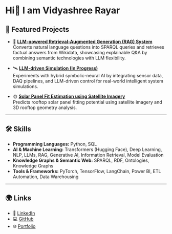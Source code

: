 # Hi👋  I am Vidyashree Rayar  

## 📂 Featured Projects  

- 🤖 **[LLM-powered Retrieval-Augmented Generation (RAG) System](https://github.com/yourusername/rag-system)**  
   Converts natural language questions into SPARQL queries and retrieves factual answers from Wikidata, showcasing explainable Q&A by combining semantic technologies with LLM flexibility.  

- 🛰️ **[LLM-driven Simulation (In Progress)](https://github.com/yourusername/llm-simulation)**  
   Experiments with hybrid symbolic-neural AI by integrating sensor data, DAQ pipelines, and LLM-driven control for real-world intelligent system simulations.  

- 🌞 **[Solar Panel Fit Estimation using Satellite Imagery](https://github.com/yourusername/solar-panel-fit-estimation)**  
   Predicts rooftop solar panel fitting potential using satellite imagery and 3D rooftop geometry analysis.  

---

## 🛠️ Skills  

- **Programming Languages:** Python, SQL  
- **AI & Machine Learning:** Transformers (Hugging Face), Deep Learning, NLP, LLMs, RAG, Generative AI, Information Retrieval, Model Evaluation  
- **Knowledge Graphs & Semantic Web:** SPARQL, RDF, Ontologies, Knowledge Graphs  
- **Tools & Frameworks:** PyTorch, TensorFlow, LangChain, Power BI, ETL Automation, Data Warehousing  

---

## 🌍 Links  

- 💼 [LinkedIn](https://linkedin.com/in/vidyashreerayar)  
- 💻 [GitHub](https://github.com/yourusername)  
- 🌐 [Portfolio](https://vidyashreerayar.github.io/portfolio)  

